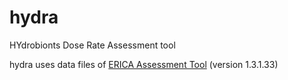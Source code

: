 # hydra
HYdrobionts Dose Rate Assessment tool

hydra uses data files of [ERICA Assessment Tool](http://erica-tool.com/) (version 1.3.1.33)
